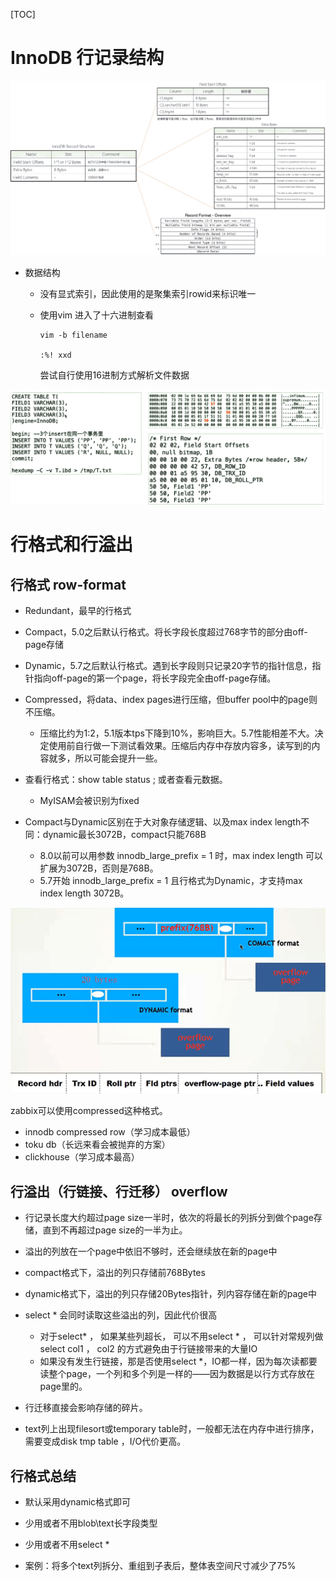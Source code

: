 [TOC]

# InnoDB 行记录结构

![ ](.pics/clip_image001-1598785762372.png)

 

 

- 数据结构

  - 没有显式索引，因此使用的是聚集索引rowid来标识唯一

  - 使用vim 进入了十六进制查看

    ```
    vim -b filename
    
    :%! xxd
    ```

    尝试自行使用16进制方式解析文件数据

![ ](.pics/clip_image002-1598785762372.png)



 

 

# 行格式和行溢出

## 行格式 row-format

- Redundant，最早的行格式

- Compact，5.0之后默认行格式。将长字段长度超过768字节的部分由off-page存储

- Dynamic，5.7之后默认行格式。遇到长字段则只记录20字节的指针信息，指针指向off-page的第一个page，将长字段完全由off-page存储。

- Compressed，将data、index pages进行压缩，但buffer pool中的page则不压缩。

  - 压缩比约为1:2，5.1版本tps下降到10%，影响巨大。5.7性能相差不大。决定使用前自行做一下测试看效果。压缩后内存中存放内容多，读写到的内容就多，所以可能会提升一些。

 

- 查看行格式：show table status ;     或者查看元数据。

  - MyISAM会被识别为fixed

 

- Compact与Dynamic区别在于大对象存储逻辑、以及max index length不同：dynamic最长3072B，compact只能768B

  - 8.0以前可以用参数 innodb_large_prefix = 1 时，max index length 可以扩展为3072B，否则是768B。
  - 5.7开始  innodb_large_prefix = 1 且行格式为Dynamic，才支持max index length 3072B。

 

![ ](.pics/clip_image003-1598785762372.png)

 

zabbix可以使用compressed这种格式。

- innodb compressed row（学习成本最低）
- toku db（长远来看会被抛弃的方案）
- clickhouse（学习成本最高）

 

## 行溢出（行链接、行迁移） overflow

- 行记录长度大约超过page size一半时，依次的将最长的列拆分到做个page存储，直到不再超过page size的一半为止。

- 溢出的列放在一个page中依旧不够时，还会继续放在新的page中

- compact格式下，溢出的列只存储前768Bytes

- dynamic格式下，溢出的列只存储20Bytes指针，列内容存储在新的page中

- select * 会同时读取这些溢出的列，因此代价很高

  - 对于select* ， 如果某些列超长， 可以不用select * ， 可以针对常规列做select col1 ， col2 的方式避免由于行链接带来的大量IO
  - 如果没有发生行链接，那是否使用select *，IO都一样，因为每次读都要读整个page，一个列和多个列是一样的——因为数据是以行方式存放在page里的。

- 行迁移直接会影响存储的碎片。

- text列上出现filesort或temporary table时，一般都无法在内存中进行排序，需要变成disk tmp table ，I/O代价更高。

 

## 行格式总结

- 默认采用dynamic格式即可
- 少用或者不用blob\text长字段类型
- 少用或者不用select *

 

- 案例：将多个text列拆分、重组到子表后，整体表空间尺寸减少了75%
